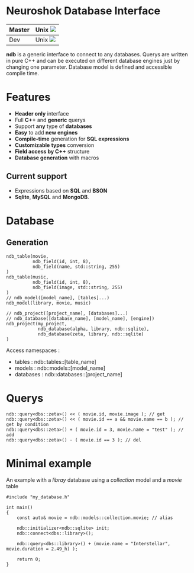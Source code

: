 # Neuroshok Database Interface

| Master | Unix ![](https://travis-ci.org/ads00/ndb.svg?branch=master)|
|--------|------------------------------------------------------------|
| Dev    | Unix ![](https://travis-ci.org/ads00/ndb.svg?branch=dev)   | 

**ndb** is a generic interface to connect to any databases. 
Querys are written in pure C++ and can be executed on different database engines just by changing one parameter.
Database model is defined and accessible compile time. 

# Features
- **Header only** interface
- Full **C++** and **generic** querys
- Support **any** type of **databases**
- **Easy** to add **new engines**
- **Compile-time** generation for **SQL expressions**
- **Customizable** **types** conversion 
- **Field access by C++** structure
- **Database generation** with macros

## Current support
- Expressions based on **SQL** and **BSON**
- **Sqlite**, **MySQL** and **MongoDB**.

# Database
## Generation
```
ndb_table(movie,
          ndb_field(id, int, 8),
          ndb_field(name, std::string, 255)
)
ndb_table(music,
          ndb_field(id, int, 8),
          ndb_field(image, std::string, 255)
)
// ndb_model([model_name], [tables]...)
ndb_model(library, movie, music)

// ndb_project([project_name], [databases]...)
// ndb_database([database_name], [model_name], [engine])
ndb_project(my_project,
            ndb_database(alpha, library, ndb::sqlite),
            ndb_database(zeta, library, ndb::sqlite)
)

```
Access namespaces : 
- tables : ndb::tables::[table_name]
- models : ndb::models::[model_name]
- databases : ndb::databases::[project_name]


# Querys
```
ndb::query<dbs::zeta>() << ( movie.id, movie.image ); // get
ndb::query<dbs::zeta>() << ( movie.id == a && movie.name == b ); // get by condition
ndb::query<dbs::zeta>() + ( movie.id = 3, movie.name = "test" ); // add
ndb::query<dbs::zeta>() - ( movie.id == 3 ); // del
```
# Minimal example
An example with a *libray* database using a *collection* model and a *movie* table
```
#include "my_database.h"

int main()
{
    const auto& movie = ndb::models::collection.movie; // alias
    
    ndb::initializer<ndb::sqlite> init;
    ndb::connect<dbs::library>();

    ndb::query<dbs::library>() + (movie.name = "Interstellar", movie.duration = 2.49_h) );

    return 0;
}
  
```
